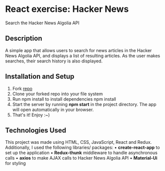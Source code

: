 # React exercise: Hacker News
Search the Hacker News Algolia API

## Description
A simple app that allows users to search for news articles in the Hacker News Algolia API, and displays a list of resulting articles.
As the user makes searches, their search history is also displayed. 

## Installation and Setup
1. Fork [repo](https://github.com/amberkhan1028/react-exercise.git)
2. Clone your forked repo into your file system
3. Run npm install to install dependencies npm install
4. Start the server by running  **npm start** in the project directory. The app will open automatically in your browser. 
5. That's it! Enjoy :~)

## Technologies Used
This project was made using HTML, CSS, JavaScript, React and Redux.
Additionally, I used the following libraries/ packages:
  • **create-react-app** to set up the application 
  • **Redux-thunk** middleware to handle asynchronous calls
  • **axios** to make AJAX calls to Hacker News Algolia API
  • **Material-Ui** for styling 


